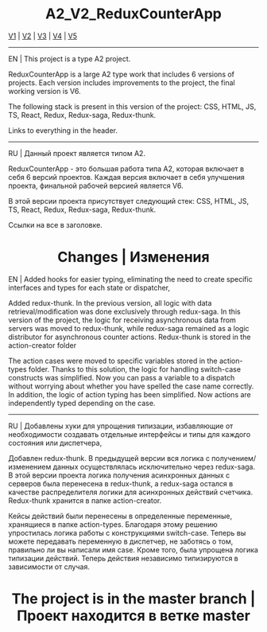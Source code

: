 <h1 align="center">A2_V2_ReduxCounterApp</h1>

[V1](https://github.com/4min-dev/A-2_V1_ReduxCounterApp) | [V2](https://github.com/4min-dev/A-2_V2_ReduxCounterApp) | [V3](https://github.com/4min-dev/A-2_V3_ReduxCounterApp) | [V4](https://github.com/4min-dev/A-2_V4_ReduxCounterApp) | [V5](https://github.com/4min-dev/A-2_V5_ReduxCounterApp)
_______________________________________________________________

EN | This project is a type A2 project.

ReduxCounterApp is a large A2 type work that includes 6 versions of projects.
Each version includes improvements to the project, the final working version is V6.

The following stack is present in this version of the project:
CSS,
HTML,
JS,
TS,
React,
Redux,
Redux-saga,
Redux-thunk.

Links to everything in the header.
_______________________________________________________________

RU | Данный проект является типом А2.

ReduxCounterApp - это большая работа типа A2, которая включает в себя 6 версий проектов.
Каждая версия включает в себя улучшения проекта, финальной рабочей версией является V6.

В этой версии проекта присутствует следующий стек:
CSS,
HTML,
JS,
TS,
React,
Redux,
Redux-saga,
Redux-thunk.

Ссылки на все в заголовке.

<h1 align="center">Changes | Изменения</h1>

EN | Added hooks for easier typing, eliminating the need to create specific interfaces and types for each state or dispatcher,

Added redux-thunk. In the previous version, all logic with data retrieval/modification was done exclusively through redux-saga.
In this version of the project, the logic for receiving asynchronous data from servers was moved to redux-thunk, while redux-saga remained as a logic distributor for asynchronous counter actions. Redux-thunk is stored in the action-creator folder

The action cases were moved to specific variables stored in the action-types folder. Thanks to this solution, the logic for handling switch-case constructs was simplified.
Now you can pass a variable to a dispatch without worrying about whether you have spelled the case name correctly.
In addition, the logic of action typing has been simplified. Now actions are independently typed depending on the case.

_______________________________________________________________

RU | Добавлены хуки для упрощения типизации, избавляющие от необходимости создавать отдельные интерфейсы и типы для каждого состояния или диспетчера,

Добавлен redux-thunk. В предыдущей версии вся логика с получением/изменением данных осуществлялась исключительно через redux-saga.
В этой версии проекта логика получения асинхронных данных с серверов была перенесена в redux-thunk, а redux-saga остался в качестве распределителя логики для асинхронных действий счетчика. Redux-thunk хранится в папке action-creator.

Кейсы действий были перенесены в определенные переменные, хранящиеся в папке action-types. Благодаря этому решению упростилась логика работы с конструкциями switch-case.
Теперь вы можете передавать переменную в диспетчер, не заботясь о том, правильно ли вы написали имя case.
Кроме того, была упрощена логика типизации действий. Теперь действия независимо типизируются в зависимости от случая.

<h1 align="center">The project is in the master branch | Проект находится в ветке master</h1>
